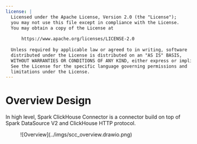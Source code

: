 ```yaml
---
license: |
  Licensed under the Apache License, Version 2.0 (the "License");
  you may not use this file except in compliance with the License.
  You may obtain a copy of the License at
  
      https://www.apache.org/licenses/LICENSE-2.0
  
  Unless required by applicable law or agreed to in writing, software
  distributed under the License is distributed on an "AS IS" BASIS,
  WITHOUT WARRANTIES OR CONDITIONS OF ANY KIND, either express or implied.
  See the License for the specific language governing permissions and
  limitations under the License.
---
```


Overview Design
===

In high level, Spark ClickHouse Connector is a connector build on top of Spark DataSource V2 and
ClickHouse HTTP protocol.

<figure markdown>
  ![Overview](../imgs/scc_overview.drawio.png)
</figure>
